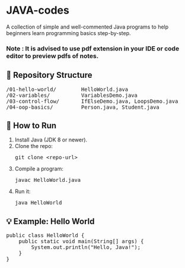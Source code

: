 <!DOCTYPE html>
<html lang="en">
<head>
<meta charset="UTF-8">

</head>
<body>

<h1>JAVA-codes</h1>
<p>A collection of simple and well-commented Java programs to help beginners learn programming basics step-by-step.</p>
<h3>Note : It is advised to use pdf extension in your IDE or code editor to preview pdfs of notes.</h3>

<h2>📂 Repository Structure</h2>
<pre>
/01-hello-world/        HelloWorld.java
/02-variables/          VariablesDemo.java
/03-control-flow/       IfElseDemo.java, LoopsDemo.java
/04-oop-basics/         Person.java, Student.java
</pre>

<h2>🚀 How to Run</h2>
<ol>
  <li>Install Java (JDK 8 or newer).</li>
  <li>Clone the repo:
    <pre>git clone &lt;repo-url&gt;</pre>
  </li>
  <li>Compile a program:
    <pre>javac HelloWorld.java</pre>
  </li>
  <li>Run it:
    <pre>java HelloWorld</pre>
  </li>
</ol>

<h2>💡 Example: Hello World</h2>
<pre>
public class HelloWorld {
    public static void main(String[] args) {
        System.out.println("Hello, Java!");
    }
}
</pre>

</body>
</html>
